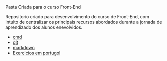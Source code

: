 Pasta Criada para o curso Front-End

Repositorio criado para desenvolvimento do curso de Front-End, com intuito de centralizar os principais recursos abordados durante a jornada de aprendizado dos alunos enevolvidos.

- [cmd](./markdown/cmd.md)
- [git](./markdown/.git.md)
- [markdown](./markdown/markdown.md)
- [Exercicios em portugol](./Portugol)